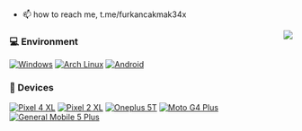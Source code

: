 - 📫 how to reach me, t.me/furkancakmak34x

<img align="right" src="https://github-readme-stats.vercel.app/api?username=furkancakmak34x&include_all_commits=false&show_icons=true&theme=buefy&count_private=true&hide_border=false" />

### 💻 Environment
[![Windows](https://img.shields.io/badge/Windows-00BBFF?style=flat-square&logo=Windows&logoColor=FFFFFF&labelColor=00BBFF)](https://www.microsoft.com/tr-tr/windows/windows-11)
[![Arch Linux](https://img.shields.io/badge/Arch%20Linux-008BFF?style=flat-square&logo=arch-linux&logoColor=FFFFFF&labelColor=008BFF)](https://archlinux.org)
[![Android](https://img.shields.io/badge/Android-00C000?style=flat-square&logo=android&logoColor=FFFFFF&labelColor=00C000)](https://www.android.com/android-12/)

### 📱 Devices
[![Pixel 4 XL](https://img.shields.io/badge/Google-Pixel%204%20XL-orange)](https://www.store.google.com/)
[![Pixel 2 XL](https://img.shields.io/badge/Google-Pixel%202%20XL-blue)](https://www.store.google.com/)
[![Oneplus 5T](https://img.shields.io/badge/Oneplus-5T-red)](https://www.oneplus.com/)
[![Moto G4 Plus](https://img.shields.io/badge/Moto-G4%20Plus-brightgreen)](https://www.motorola.com/)
[![General Mobile 5 Plus](https://img.shields.io/badge/General%20Mobile-GM%205%20Plus-yellow)](https://www.generalmobile.com/)
